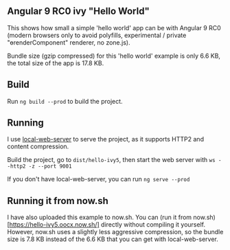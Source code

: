 ## Angular 9 RC0 ivy "Hello World"

This shows how small a simple 'hello world' app can be with Angular 9 RC0 (modern browsers only to avoid polyfills, experimental / private "ɵrenderComponent" renderer, no zone.js).

Bundle size (gzip compressed) for this 'hello world' example is only 6.6 KB, the total size of the app is 17.8 KB.

## Build

Run `ng build --prod` to build the project.

## Running

I use [local-web-server](https://github.com/lwsjs/local-web-server) to serve the project, as it supports HTTP2 and content compression.

Build the project, go to `dist/hello-ivy5`, then start the web server with `ws --http2 -z --port 9001`

If you don't have local-web-server, you can run `ng serve --prod`

## Running it from now.sh

I have also uploaded this example to now.sh. You can (run it from now.sh)[https://hello-ivy5.oocx.now.sh/] directly without compiling it yourself. However, now.sh uses a slightly less aggressive compression, so the bundle size is 7.8 KB instead of the 6.6 KB that you can get with local-web-server.
